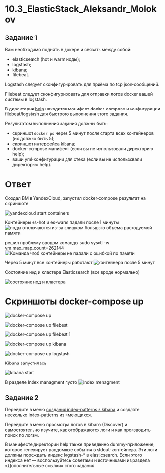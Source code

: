 # 10.3_ElasticStack_Aleksandr_Molokov

## Задание 1

Вам необходимо поднять в докере и связать между собой:

- elasticsearch (hot и warm ноды);
- logstash;
- kibana;
- filebeat.

Logstash следует сконфигурировать для приёма по tcp json-сообщений.

Filebeat следует сконфигурировать для отправки логов docker вашей системы в logstash.

В директории [help](./help) находится манифест docker-compose и конфигурации filebeat/logstash для быстрого 
выполнения этого задания.

Результатом выполнения задания должны быть:

- скриншот `docker ps` через 5 минут после старта всех контейнеров (их должно быть 5);
- скриншот интерфейса kibana;
- docker-compose манифест (если вы не использовали директорию help);
- ваши yml-конфигурации для стека (если вы не использовали директорию help).

# Ответ
Создал ВМ в YandexCloud, запустил docker-compose результат на скриншоте

![yandexcloud start containers](https://user-images.githubusercontent.com/109212419/230673890-9b28f573-8096-41e3-aa77-c98a67e94ad0.jpg)

Контейнеры es-hot и es-warm падали после 1 минуты
![ноды отключаются из-за слишком большого объема расходуемой памяти](https://user-images.githubusercontent.com/109212419/230674168-8022d915-8e49-4aa7-a815-541559c29128.jpg)

решил проблему вводом команды sudo sysctl -w vm.max_map_count=262144
![Команда чтоб контейнеры не падали с ошибкой по памяти](https://user-images.githubusercontent.com/109212419/230674205-e624136c-29a6-4d46-9b78-dc152fe8dce9.jpg)

Через 5 минут все контейнеры работают
![контейнера после 5 минут](https://user-images.githubusercontent.com/109212419/230674547-b4c97a37-3b15-4f8f-95a9-9ff692b1256f.jpg)

Состояние нод и кластера Elasticsearch (все вроде нормально)

![состояние нод и кластера](https://user-images.githubusercontent.com/109212419/230794568-9207a6ed-5672-49d3-929a-8165e50204bf.jpg)

# Скриншоты docker-compose up

![docker-compose up](https://user-images.githubusercontent.com/109212419/230794816-4b62608e-9900-426b-b972-63ff6b40c65d.jpg)

![docker-compose up filebeat](https://user-images.githubusercontent.com/109212419/230794825-b7ac4d2f-243e-44a5-bea2-8f39d2785e5c.jpg)

![docker-compose up filebeat 1](https://user-images.githubusercontent.com/109212419/230794834-7ad444bc-00fb-4a87-8ece-821beff4c6a4.jpg)

![docker-compose up kibana](https://user-images.githubusercontent.com/109212419/230794843-10d3b3fc-3758-4988-a253-688a3321bb0c.jpg)

![docker-compose up logstash](https://user-images.githubusercontent.com/109212419/230794852-e966f9ef-c6f9-48e2-b6c9-c6e5325c9d9d.jpg)


Kibana запустилась

![kibana start](https://user-images.githubusercontent.com/109212419/230674256-dec8d972-7d59-4205-863e-76aed365888d.jpg)

В разделе Index managment пусто
![index menagment](https://user-images.githubusercontent.com/109212419/230674577-89928661-5753-4d1b-8547-74df00c36da6.jpg)



## Задание 2

Перейдите в меню [создания index-patterns  в kibana](http://localhost:5601/app/management/kibana/indexPatterns/create) и создайте несколько index-patterns из имеющихся.

Перейдите в меню просмотра логов в kibana (Discover) и самостоятельно изучите, как отображаются логи и как производить поиск по логам.

В манифесте директории help также приведенно dummy-приложение, которое генерирует рандомные события в stdout-контейнера.
Эти логи должны порождать индекс logstash-* в elasticsearch. Если этого индекса нет — воспользуйтесь советами и источниками из раздела «Дополнительные ссылки» этого задания.
 
